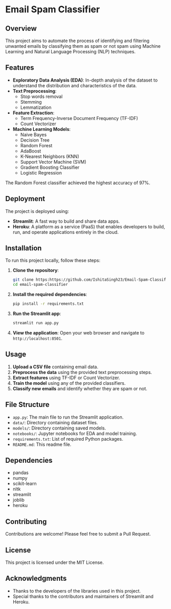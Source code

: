 # Email Spam Classifier

## Overview

This project aims to automate the process of identifying and filtering unwanted emails by classifying them as spam or not spam using Machine Learning and Natural Language Processing (NLP) techniques.

## Features

- **Exploratory Data Analysis (EDA)**: In-depth analysis of the dataset to understand the distribution and characteristics of the data.
- **Text Preprocessing**: 
  - Stop words removal
  - Stemming
  - Lemmatization
- **Feature Extraction**: 
  - Term Frequency-Inverse Document Frequency (TF-IDF)
  - Count Vectorizer
- **Machine Learning Models**:
  - Naive Bayes
  - Decision Tree
  - Random Forest
  - AdaBoost
  - K-Nearest Neighbors (KNN)
  - Support Vector Machine (SVM)
  - Gradient Boosting Classifier
  - Logistic Regression

The Random Forest classifier achieved the highest accuracy of 97%.

## Deployment

The project is deployed using:
- **Streamlit**: A fast way to build and share data apps.
- **Heroku**: A platform as a service (PaaS) that enables developers to build, run, and operate applications entirely in the cloud.

## Installation

To run this project locally, follow these steps:

1. **Clone the repository**:
    ```bash
    git clone https:https://github.com/IshitaSingh23/Email-Spam-Classifier-
    cd email-spam-classifier
    ```

2. **Install the required dependencies**:
    ```bash
    pip install -r requirements.txt
    ```

3. **Run the Streamlit app**:
    ```bash
    streamlit run app.py
    ```

4. **View the application**:
    Open your web browser and navigate to `http://localhost:8501`.

## Usage

1. **Upload a CSV file** containing email data.
2. **Preprocess the data** using the provided text preprocessing steps.
3. **Extract features** using TF-IDF or Count Vectorizer.
4. **Train the model** using any of the provided classifiers.
5. **Classify new emails** and identify whether they are spam or not.

## File Structure

- `app.py`: The main file to run the Streamlit application.
- `data/`: Directory containing dataset files.
- `models/`: Directory containing saved models.
- `notebooks/`: Jupyter notebooks for EDA and model training.
- `requirements.txt`: List of required Python packages.
- `README.md`: This readme file.

## Dependencies

- pandas
- numpy
- scikit-learn
- nltk
- streamlit
- joblib
- heroku

## Contributing

Contributions are welcome! Please feel free to submit a Pull Request.

## License

This project is licensed under the MIT License.

## Acknowledgments

- Thanks to the developers of the libraries used in this project.
- Special thanks to the contributors and maintainers of Streamlit and Heroku.
